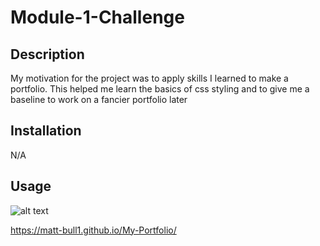 # Module-1-Challenge

## Description

My motivation for the project was to apply skills I learned to make a portfolio.
This helped me learn the basics of css styling and to give me a baseline to work on a fancier portfolio later

## Installation

N/A

## Usage

![alt text](assets/images/screenshotPortfolio.png)


https://matt-bull1.github.io/My-Portfolio/